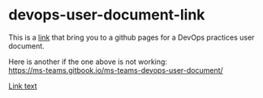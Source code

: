 # devops-user-document-link
This is a [link](https://ms-teams.gitbook.io/ms-teams-devops-user-document/) that bring you to a github pages for a DevOps practices user document. <br>

Here is another if the one above is not working: <br>
 https://ms-teams.gitbook.io/ms-teams-devops-user-document/ 
 

[Link text]([linkurl](https://ms-teams.gitbook.io/ms-teams-devops-user-document/))
